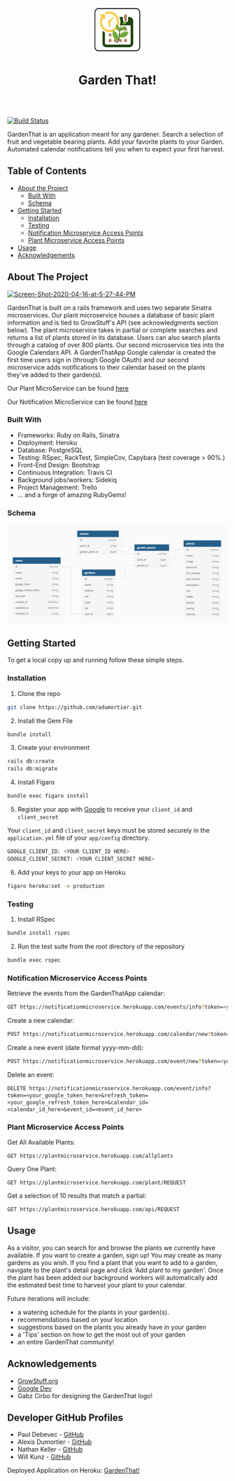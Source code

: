 <!-- PROJECT LOGO -->
<br />
<p align="center">
  <a href="https://gardenthat.herokuapp.com/">
    <img src="app/assets/images/logo.png" alt="Logo" width="120" height="110">
  </a>
  
  <h1 align="center">Garden That!</h1> <br><br>
  
[![Build Status](https://travis-ci.com/adumortier/gardenthat.svg?branch=master)](https://travis-ci.com/github/adumortier/gardenthat)

GardenThat is an application meant for any gardener. Search a selection of fruit and vegetable bearing plants. Add your favorite plants to your Garden. Automated calendar notifications tell you when to expect your first harvest.

<!-- TABLE OF CONTENTS -->
## Table of Contents

* [About the Project](#about-the-project)
  * [Built With](#built-with)
  * [Schema](#schema)
* [Getting Started](#getting-started)
  * [Installation](#installation)
  * [Testing](#testing)
  * [Notification Microservice Access Points](#notification-microservice-access-points)
  * [Plant Microservice Access Points](#plant-microservice-access-points)
* [Usage](#usage)
* [Acknowledgements](#acknowledgements)


<!-- ABOUT THE PROJECT -->
## About The Project

<a href="https://ibb.co/fpgZSxG"><img src="https://i.ibb.co/FwrcWDq/Screen-Shot-2020-04-16-at-5-27-44-PM.png" alt="Screen-Shot-2020-04-16-at-5-27-44-PM" border="0"></a>

GardenThat is built on a rails framework and uses two separate Sinatra microservices. Our plant microservice houses a database of basic plant information and is tied to GrowStuff's API (see acknowledgments section below). The plant microservice takes in partial or complete searches and returns a list of plants stored in its database. Users can also search plants through a catalog of over 800 plants. Our second microservice ties into the Google Calendars API. A GardenThatApp Google calendar is created the first time users sign in (through Google OAuth) and our second microservice adds notifications to their calendar based on the plants they've added to their garden(s). 

Our Plant MicroService can be found [here](https://github.com/nkeller1/plant_search)

Our Notification MicroService can be found [here](https://github.com/adumortier/notifications)

### Built With

* Frameworks: Ruby on Rails, Sinatra
* Deployment: Heroku
* Database: PostgreSQL
* Testing: RSpec, RackTest, SimpleCov, Capybara (test coverage > 90%.)
* Front-End Design: Bootstrap
* Continuous Integration: Travis CI
* Background jobs/workers: Sidekiq
* Project Management: Trello
* ... and a forge of amazing RubyGems!

### Schema

![alt text](app/assets/images/schema.png)

<!-- GETTING STARTED -->
## Getting Started

To get a local copy up and running follow these simple steps.

### Installation

1. Clone the repo
```sh
git clone https://github.com/adumortier.git
```
2. Install the Gem File
```sh
bundle install
```
3. Create your environment
```sh
rails db:create
rails db:migrate
```
4. Install Figaro
```sh
bundle exec figaro install
```
5. Register your app with [Google](https://console.developers.google.com/) to receive your `client_id` and `client_secret` 

Your `client_id` and `client_secret` keys must be stored securely in the `application.yml` file of your `app/config` directory.

```sh
GOOGLE_CLIENT_ID: <YOUR CLIENT_ID HERE>
GOOGLE_CLIENT_SECRET: <YOUR CLIENT_SECRET HERE>
```
6. Add your keys to your app on Heroku 
```sh
figaro heroku:set -e production
```

### Testing

1. Install RSpec

```sh
bundle install rspec
```
2. Run the test suite from the root directory of the repository

```sh
bundle exec rspec
```
### Notification Microservice Access Points 

Retrieve the events from the GardenThatApp calendar:
```sh
GET https://notificationmicroservice.herokuapp.com/events/info?token=<your_google_token_here>&refresh_token=<your_google_refresh_token_here>&calendar_name=GardenThatApp
```
Create a new calendar:
```sh
POST https://notificationmicroservice.herokuapp.com/calendar/new?token=<your_google_token_here>&refresh_token=<your_google_refresh_token_here>&calendar_name=<calendar_name_here>
```

Create a new event (date format yyyy-mm-dd):
```sh
POST https://notificationmicroservice.herokuapp.com/event/new?token=<your_google_token_here>&refresh_token=<your_google_refresh_token_here>&name=<event_name_here>&description=<event_description_here>&date=<date_here>

```
Delete an event:
```
DELETE https://notificationmicroservice.herokuapp.com/event/info?token=<your_google_token_here>&refresh_token=<your_google_refresh_token_here>&calendar_id=<calendar_id_here>&event_id=<event_id_here>
```
### Plant Microservice Access Points 

Get All Available Plants:
```
GET https://plantmicroservice.herokuapp.com/allplants
```

Query One Plant:
```
GET https://plantmicroservice.herokuapp.com/plant/REQUEST 
```

Get a selection of 10 results that match a partial:
```
GET https://plantmicroservice.herokuapp.com/api/REQUEST 
```

<!-- USAGE EXAMPLES -->
## Usage

As a visitor, you can search for and browse the plants we currently have available. If you want to create a garden, sign up! You may create as many gardens as you wish.  If you find a plant that you want to add to a garden, navigate to the plant's detail page and click 'Add plant to my garden'. Once the plant has been added our background workers will automatically add the estimated best time to harvest your plant to your calendar. 

Future iterations will include: 
* a watering schedule for the plants in your garden(s). 
* recommendations based on your location
* suggestions based on the plants you already have in your garden
* a 'Tips' section on how to get the most out of your garden
* an entire GardenThat community!

<!-- ACKNOWLEDGEMENTS -->
## Acknowledgements

* [GrowStuff.org](https://www.growstuff.org/)
* [Google Dev](https://console.developers.google.com/)
* Gabz Cirbo for designing the GardenThat logo! 

## Developer GitHub Profiles

* Paul Debevec - [GitHub](https://github.com/PaulDebevec) <br>
* Alexis Dumortier - [GitHub](https://github.com/adumortier)<br>
* Nathan Keller - [GitHub](https://github.com/nkeller1)<br>
* Will Kunz - [GitHub](https://github.com/willkunz13)<br>

Deployed Application on Heroku: [GardenThat!](https://gardenthat.herokuapp.com/)
